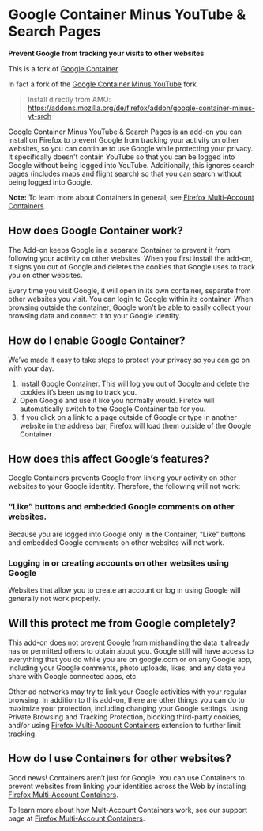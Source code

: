 # Google Container Minus YouTube & Search Pages

**Prevent Google from tracking your visits to other websites**

This is a fork of [Google Container](https://github.com/containers-everywhere/contain-google)

In fact a fork of the [Google Container Minus YouTube](https://github.com/yoasif/contain-google-minus-youtube) fork

> Install directly from AMO: https://addons.mozilla.org/de/firefox/addon/google-container-minus-yt-srch

Google Container Minus YouTube & Search Pages is an add-on you can install on Firefox to prevent Google from tracking your activity on other websites, so you can continue to use Google while protecting your privacy. It specifically doesn't contain YouTube so that you can be logged into Google without being logged into YouTube. Additionally, this ignores search pages (includes maps and flight search) so that you can search without being logged into Google.

**Note:** To learn more about Containers in general, see [Firefox Multi-Account Containers](https://support.mozilla.org/kb/containers).

## How does Google Container work?

The Add-on keeps Google in a separate Container to prevent it from following your activity on other websites. When you first install the add-on, it signs you out of Google and deletes the cookies that Google uses to track you on other websites. 

Every time you visit Google, it will open in its own container, separate from other websites you visit.  You can login to Google within its container.  When browsing outside the container, Google won’t be able to easily collect your browsing data and connect it to your Google identity.

## How do I enable Google Container?

We’ve made it easy to take steps to protect your privacy so you can go on with your day.

1. [Install Google Container](https://addons.mozilla.org/firefox/addon/google-container/). This will log you out of Google and delete the cookies it’s been using to track you.
2. Open Google and use it like you normally would.  Firefox will automatically switch to the Google Container tab for you.
3. If you click on a link to a page outside of Google or type in another website in the address bar, Firefox will load them outside of the Google Container

## How does this affect Google’s features?

Google Containers prevents Google from linking your activity on other websites to your Google identity. Therefore, the following will not work:

### “Like” buttons and embedded Google comments on other websites.

Because you are logged into Google only in the Container, “Like” buttons and embedded Google comments on other websites will not work.

### Logging in or creating accounts on other websites using Google

Websites that allow you to create an account or log in using Google will generally not work properly.

## Will this protect me from Google completely?

This add-on does not prevent Google from mishandling the data it already has or permitted others to obtain about you. Google still will have access to everything that you do while you are on google.com or on any Google app, including your Google comments, photo uploads, likes, and any data you share with Google connected apps, etc.  

Other ad networks may try to link your Google activities with your regular browsing. In addition to this add-on, there are other things you can do to maximize your protection, including changing your Google settings, using Private Browsing and Tracking Protection, blocking third-party cookies, and/or using [Firefox Multi-Account Containers](https://addons.mozilla.org/firefox/addon/multi-account-containers/ ) extension to further limit tracking.

## How do I use Containers for other websites?

Good news! Containers aren’t just for Google. You can use Containers to prevent websites from linking your identities across the Web by installing [Firefox Multi-Account Containers](https://addons.mozilla.org/firefox/addon/multi-account-containers/).

To learn more about how Mult-Account Containers work, see our support page at [Firefox Multi-Account Containers](https://addons.mozilla.org/firefox/addon/multi-account-containers/).
